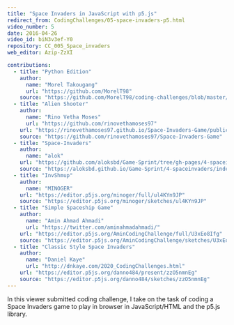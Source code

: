 ```yaml
---
title: "Space Invaders in JavaScript with p5.js"
redirect_from: CodingChallenges/05-space-invaders-p5.html
video_number: 5
date: 2016-04-26
video_id: biN3v3ef-Y0
repository: CC_005_Space_invaders
web_editor: Azip-ZzXI

contributions:
  - title: "Python Edition"
    author:
      name: "Morel Takougang"
      url: "https://github.com/MorelT98"
    source: "https://github.com/MorelT98/coding-challenges/blob/master/005_space_invaders.py"
  - title: "Alien Shooter"
    author:
      name: "Rino Vetha Moses"
      url: "https://github.com/rinovethamoses97"
    url: "https://rinovethamoses97.github.io/Space-Invaders-Game/public/index.html"
    source: "https://github.com/rinovethamoses97/Space-Invaders-Game"
  - title: "Space-Invaders"
    author:
      name: "alok"
    url: "https://github.com/aloksbd/Game-Sprint/tree/gh-pages/4-spaceinvaders"
    source: "https://aloksbd.github.io/Game-Sprint/4-spaceinvaders/index.html"
  - title: "InvShmup"
    author:
      name: "MINOGER"
    url: "https://editor.p5js.org/minoger/full/ul4KYn9JP"
    source: "https://editor.p5js.org/minoger/sketches/ul4KYn9JP"
  - title: "Simple Spaceship Game"
    author:
      name: "Amin Ahmad Ahmadi"
      url: "https://twitter.com/aminahmadahmadi/"
    url: "https://editor.p5js.org/AminCodingChallenge/full/U3xEo8Ifg"
    source: "https://editor.p5js.org/AminCodingChallenge/sketches/U3xEo8Ifg"
  - title: "Classic Style Space Invaders"
    author:
      name: "Daniel Kaye"
      url: "http://dnkaye.com/2020_CodingChallenges.html"
    url: "https://editor.p5js.org/danno484/present/zzO5nmnEg"
    source: "https://editor.p5js.org/danno484/sketches/zzO5nmnEg"
---
```


In this viewer submitted coding challenge, I take on the task of coding a Space Invaders game to play in browser in JavaScript/HTML and the p5.js library.
